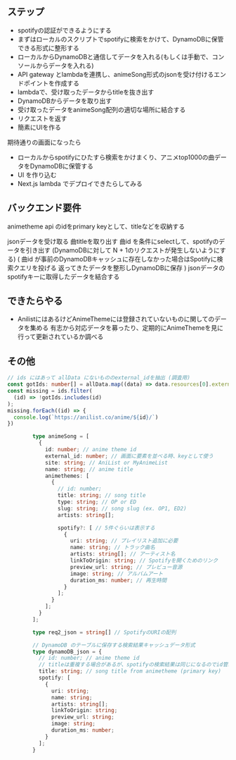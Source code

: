 ## ステップ
- spotifyの認証ができるようにする
- まずはローカルのスクリプトでspotifyに検索をかけて、DynamoDBに保管できる形式に整形する
- ローカルからDynamoDBと通信してデータを入れる(もしくは手動で、コンソールからデータを入れる)
- API gateway とlambdaを連携し、animeSong形式のjsonを受け付けるエンドポイントを作成する
- lambdaで、受け取ったデータからtitleを抜き出す
- DynamoDBからデータを取り出す
- 受け取ったデータをanimeSong配列の適切な場所に結合する
- リクエストを返す
- 簡素にUIを作る

期待通りの画面になったら
- ローカルからspotifyにひたすら検索をかけまくり、アニメtop1000の曲データをDynamoDBに保管する
- UI を作り込む
- Next.js lambda でデプロイできたらしてみる


## バックエンド要件
animetheme api のidをprimary keyとして、titleなどを収納する

jsonデータを受け取る
曲titleを取り出す
曲id を条件にselectして、spotifyのデータを引き出す
(DynamoDBに対して N + 1のリクエストが発生しないようにする)
(
曲id が事前のDynamoDBキャッシュに存在しなかった場合はSpotifyに検索クエリを投げる
返ってきたデータを整形しDynamoDBに保存
)
jsonデータのspotifyキーに取得したデータを結合する

## できたらやる
- AnilistにはあるけどAnimeThemeには登録されていないものに関してのデータを集める
有志から対応データを募ったり、定期的にAnimeThemeを見に行って更新されているか調べる

## その他
```typescript
// ids にはあって allData にないもののexternal_idを抽出 (調査用)
const gotIds: number[] = allData.map((data) => data.resources[0].external_id);
const missing = ids.filter(
  (id) => !gotIds.includes(id)
);
missing.forEach((id) => {
  console.log(`https://anilist.co/anime/${id}/`)
})
```

```typescript
        type animeSong = [
          {
            id: number; // anime theme id
            external_id: number; // 画面に要素を並べる時、keyとして使う
            site: string; // AniList or MyAnimeList
            name: string; // anime title
            animethemes: [
              {
                // id: number;
                title: string; // song title
                type: string; // OP or ED
                slug: string; // song slug (ex. OP1, ED2)
                artists: string[];

                spotify?: [ // 5件ぐらいは表示する
                  {
                    uri: string; // プレイリスト追加に必要
                    name: string; // トラック曲名
                    artists: string[]; // アーティスト名
                    linkToOrigin: string; // Spotifyを開くためのリンク
                    preview_url: string; // プレビュー音源
                    image: string; // アルバムアート
                    duration_ms: number; // 再生時間
                  }
                ];
              }
            ];
          }
        ];

        type req2_json = string[] // SpotifyのURIの配列

        // DynamoDB のテーブルに保存する検索結果キャッシュデータ形式
        type dynamoDB_json = {
          // id: number; // anime theme id
          // titleは重複する場合があるが、spotifyの検索結果は同じになるのでid管理は不要
          title: string; // song title from animetheme (primary key)
          spotify: [
            {
              uri: string;
              name: string;
              artists: string[];
              linkToOrigin: string;
              preview_url: string;
              image: string;
              duration_ms: number;
            }
          ];
        }
```
